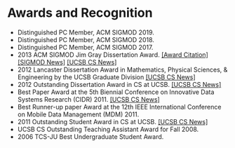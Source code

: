# Awards and Recognition

* Distinguished PC Member, ACM SIGMOD 2019.
* Distinguished PC Member, ACM SIGMOD 2018.
* Distinguished PC Member, ACM SIGMOD 2017.
* 2013 ACM SIGMOD Jim Gray Dissertation Award. [[Award Citation]](http://www.sigmod.org/sigmod-awards/citations/2013-sigmod-jim-gray-doctoral-dissertation-award) [[SIGMOD News]](http://www.sigmod.org/all-news/2013-sigmod-jim-gray-doctoral-dissertation-award) [[UCSB CS News]](http://www.cs.ucsb.edu/news/1134)
* 2012 Lancaster Dissertation Award in Mathematics, Physical Sciences, & Engineering by the UCSB Graduate Division [[UCSB CS News]](http://www.cs.ucsb.edu/news/1179)
* 2012 Outstanding Dissertation Award in CS at UCSB. [[UCSB CS News]](http://www.cs.ucsb.edu/news/1173)
* Best Paper Award at the 5th Biennial Conference on Innovative Data Systems Research (CIDR) 2011. [[UCSB CS News]](http://www.cs.ucsb.edu/news/1228)
* Best Runner-up paper Award at the 12th IEEE International Conference on Mobile Data Management (MDM) 2011.
* 2011 Outstanding Student Award in CS at UCSB. [[UCSB CS News]](http://www.cs.ucsb.edu/news/1212)
* UCSB CS Outstanding Teaching Assistant Award for Fall 2008.
* 2006 TCS-JU Best Undergraduate Student Award.
